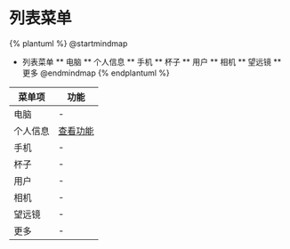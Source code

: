 # 列表菜单



{% plantuml %}
@startmindmap
* 列表菜单
** 电脑
** 个人信息
** 手机
** 杯子
** 用户
** 相机
** 望远镜
** 更多
@endmindmap
{% endplantuml %}




| 菜单项      |  功能  |
| --------   |   ----  |
|电脑|-|
|个人信息|[查看功能](func/SysEmployeeLoginMobEditView.md)|
|手机|-|
|杯子|-|
|用户|-|
|相机|-|
|望远镜|-|
|更多|-|

